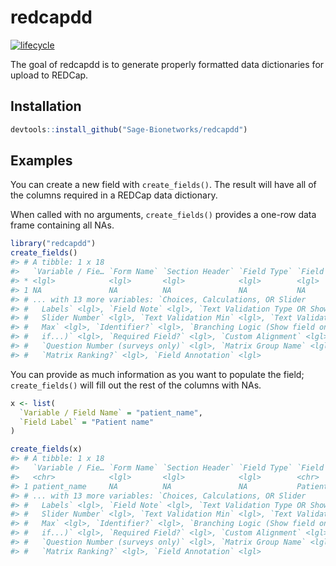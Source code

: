 
<!-- README.md is generated from README.Rmd. Please edit that file -->

# redcapdd

[![lifecycle](https://img.shields.io/badge/lifecycle-experimental-orange.svg)](https://www.tidyverse.org/lifecycle/#experimental)

The goal of redcapdd is to generate properly formatted data dictionaries
for upload to REDCap.

## Installation

``` r
devtools::install_github("Sage-Bionetworks/redcapdd")
```

## Examples

You can create a new field with `create_fields()`. The result will have
all of the columns required in a REDCap data dictionary.

When called with no arguments, `create_fields()` provides a one-row data
frame containing all NAs.

``` r
library("redcapdd")
create_fields()
#> # A tibble: 1 x 18
#>   `Variable / Fie… `Form Name` `Section Header` `Field Type` `Field Label`
#> * <lgl>            <lgl>       <lgl>            <lgl>        <lgl>        
#> 1 NA               NA          NA               NA           NA           
#> # ... with 13 more variables: `Choices, Calculations, OR Slider
#> #   Labels` <lgl>, `Field Note` <lgl>, `Text Validation Type OR Show
#> #   Slider Number` <lgl>, `Text Validation Min` <lgl>, `Text Validation
#> #   Max` <lgl>, `Identifier?` <lgl>, `Branching Logic (Show field only
#> #   if...)` <lgl>, `Required Field?` <lgl>, `Custom Alignment` <lgl>,
#> #   `Question Number (surveys only)` <lgl>, `Matrix Group Name` <lgl>,
#> #   `Matrix Ranking?` <lgl>, `Field Annotation` <lgl>
```

You can provide as much information as you want to populate the field;
`create_fields()` will fill out the rest of the columns with NAs.

``` r
x <- list(
  `Variable / Field Name` = "patient_name",
  `Field Label` = "Patient name"
)

create_fields(x)
#> # A tibble: 1 x 18
#>   `Variable / Fie… `Form Name` `Section Header` `Field Type` `Field Label`
#>   <chr>            <lgl>       <lgl>            <lgl>        <chr>        
#> 1 patient_name     NA          NA               NA           Patient name 
#> # ... with 13 more variables: `Choices, Calculations, OR Slider
#> #   Labels` <lgl>, `Field Note` <lgl>, `Text Validation Type OR Show
#> #   Slider Number` <lgl>, `Text Validation Min` <lgl>, `Text Validation
#> #   Max` <lgl>, `Identifier?` <lgl>, `Branching Logic (Show field only
#> #   if...)` <lgl>, `Required Field?` <lgl>, `Custom Alignment` <lgl>,
#> #   `Question Number (surveys only)` <lgl>, `Matrix Group Name` <lgl>,
#> #   `Matrix Ranking?` <lgl>, `Field Annotation` <lgl>
```
